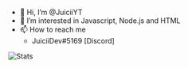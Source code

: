- 👋 Hi, I’m @JuiciiYT
- 👀 I’m interested in Javascript, Node.js and HTML
- 📫 How to reach me
  - JuiciiDev#5169 [Discord]
 
![Stats](https://github-readme-stats.vercel.app/api?username=juiciiyt&show_icons=true&bg_color=22,4682B4,8A2BE2&title_color=fff&text_color=fff&icon_color=fff)

<!--- - 🌱 I’m currently learning ... --->
<!--- - 💞️ I’m looking to collaborate on ... --->
